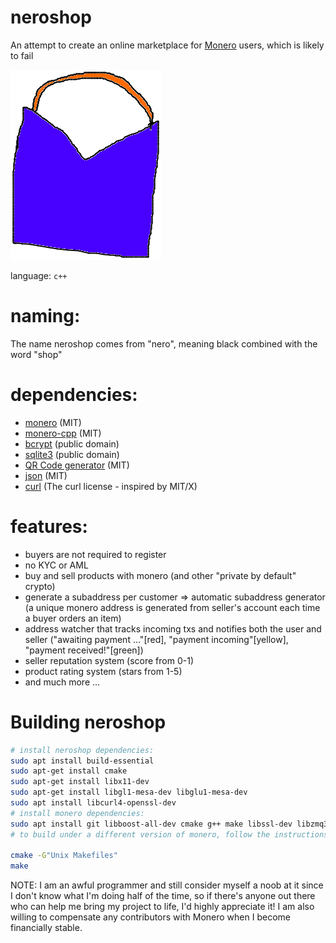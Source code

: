 # neroshop 

An attempt to create an online marketplace for [Monero](https://getmonero.org/) users, which is likely to fail

[![alt text](res/neroshop-logo.png)](https://github.com/larteyoh/neroshop "neroshop logo")

language: `c++`

# naming: 
The name neroshop comes from "nero", meaning black combined with the word "shop"

# dependencies:
* [monero](https://github.com/monero-project/monero) (MIT)
* [monero-cpp](https://github.com/monero-ecosystem/monero-cpp) (MIT)
* [bcrypt](https://github.com/libbcrypt/) (public domain)
* [sqlite3](https://www.sqlite.org/) (public domain)
* [QR Code generator](https://github.com/nayuki/QR-Code-generator) (MIT)
* [json](https://github.com/nlohmann/json/) (MIT)
* [curl](https://curl.se/libcurl/) (The curl license - inspired by MIT/X)


# features:
* buyers are not required to register
* no KYC or AML
* buy and sell products with monero (and other "private by default" crypto)
* generate a subaddress per customer => automatic subaddress generator (a unique monero address is generated from seller's account each time a buyer orders an item)
* address watcher that tracks incoming txs and notifies both the user and seller
("awaiting payment ..."[red], "payment incoming"[yellow], "payment received!"[green])
* seller reputation system (score from 0-1)
* product rating system (stars from 1-5)
* and much more ...

# Building neroshop
```sh
# install neroshop dependencies:
sudo apt install build-essential
sudo apt-get install cmake
sudo apt-get install libx11-dev
sudo apt-get install libgl1-mesa-dev libglu1-mesa-dev
sudo apt install libcurl4-openssl-dev
# install monero dependencies:
sudo apt install git libboost-all-dev cmake g++ make libssl-dev libzmq3-dev libhidapi-dev libudev-dev libusb-1.0-0-dev libfox-1.6-dev
# to build under a different version of monero, follow the instructions here: https://github.com/monero-ecosystem/monero-cpp#using-this-library-in-your-project

cmake -G"Unix Makefiles"
make
```

NOTE:
I am an awful programmer and still consider myself a noob at it since I don't know what I'm doing half of the time, so if there's anyone out there who can help me bring
my project to life, I'd highly appreciate it! 
I am also willing to compensate any contributors with Monero when I become financially stable.

[//]: # (git add CMakeLists.txt external/ include/ readme.md res/neroshop-logo.png src/ todo.txt)
[//]: # (git commit -m"empty commit")
[//]: # (git push -u origin main)
